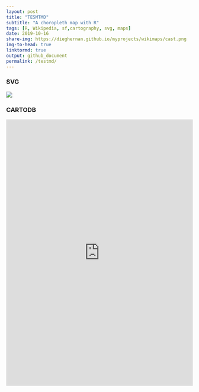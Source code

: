 ```yaml
---
layout: post
title: "TESMTMD"
subtitle: "A choropleth map with R"
tags: [R, Wikipedia, sf,cartography, svg, maps]
date: 2019-10-16
share-img: https://dieghernan.github.io/myprojects/wikimaps/cast.png
img-to-head: true
linktormd: true
output: github_document
permalink: /testmd/
---
```


### SVG

<img src="https://dieghernan.github.io//myprojects/wikimaps/cast.svg">

### CARTODB

<iframe width="100%" height="720" frameborder="0" src="https://dieghernan.carto.com/builder/fe8452ed-663a-42e1-9104-d2fa66352916/embed" allowfullscreen webkitallowfullscreen mozallowfullscreen oallowfullscreen msallowfullscreen></iframe>
